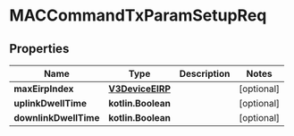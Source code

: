 
# MACCommandTxParamSetupReq

## Properties
Name | Type | Description | Notes
------------ | ------------- | ------------- | -------------
**maxEirpIndex** | [**V3DeviceEIRP**](V3DeviceEIRP.md) |  |  [optional]
**uplinkDwellTime** | **kotlin.Boolean** |  |  [optional]
**downlinkDwellTime** | **kotlin.Boolean** |  |  [optional]



